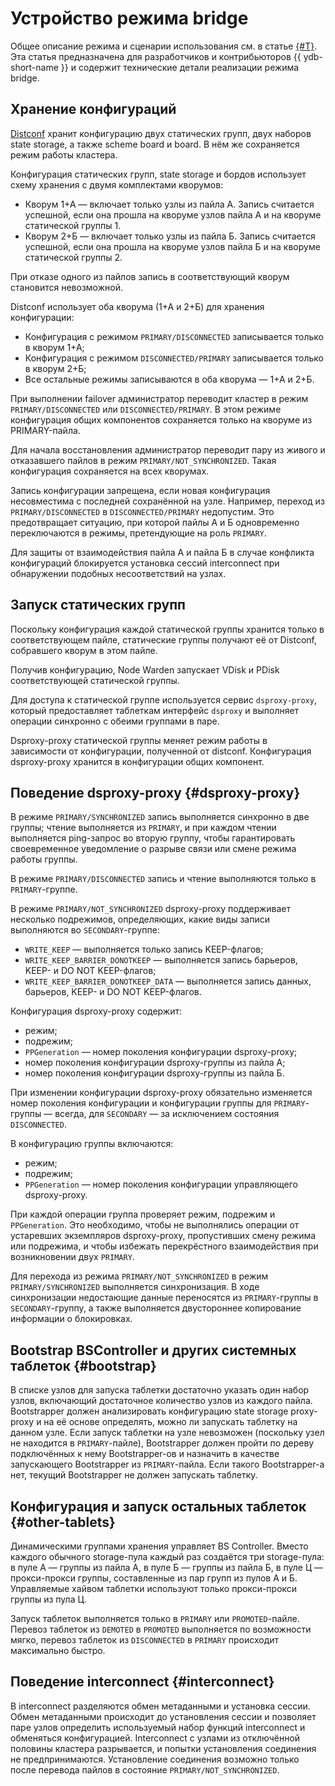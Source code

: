 # Устройство режима bridge  

Общее описание режима и сценарии использования см. в статье [{#T}](../concepts/bridge.md). Эта статья предназначена для разработчиков и контрибьюторов {{ ydb-short-name }} и содержит технические детали реализации режима bridge.  

## Хранение конфигураций  

[Distconf](../concepts/glossary.md#distributed-configuration) хранит конфигурацию двух статических групп, двух наборов state storage, а также scheme board и board. В нём же сохраняется режим работы кластера.  

Конфигурация статических групп, state storage и бордов использует схему хранения с двумя комплектами кворумов:  

  - Кворум 1+А — включает только узлы из пайла А. Запись считается успешной, если она прошла на кворуме узлов пайла А и на кворуме статической группы 1.  
  - Кворум 2+Б — включает только узлы из пайла Б. Запись считается успешной, если она прошла на кворуме узлов пайла Б и на кворуме статической группы 2.  

При отказе одного из пайлов запись в соответствующий кворум становится невозможной.  

Distconf использует оба кворума (1+А и 2+Б) для хранения конфигурации:  

  - Конфигурация с режимом `PRIMARY/DISCONNECTED` записывается только в кворум 1+А;  
  - Конфигурация с режимом `DISCONNECTED/PRIMARY` записывается только в кворум 2+Б;  
  - Все остальные режимы записываются в оба кворума — 1+А и 2+Б.  

При выполнении failover администратор переводит кластер в режим `PRIMARY/DISCONNECTED` или `DISCONNECTED/PRIMARY`. В этом режиме конфигурация общих компонентов сохраняется только на кворуме из PRIMARY-пайла.  

Для начала восстановления администратор переводит пару из живого и отказавшего пайлов в режим `PRIMARY/NOT_SYNCHRONIZED`. Такая конфигурация сохраняется на всех кворумах.  

Запись конфигурации запрещена, если новая конфигурация несовместима с последней сохранённой на узле. Например, переход из `PRIMARY/DISCONNECTED` в `DISCONNECTED/PRIMARY` недопустим. Это предотвращает ситуацию, при которой пайлы А и Б одновременно переключаются в режимы, претендующие на роль `PRIMARY`.  

Для защиты от взаимодействия пайла А и пайла Б в случае конфликта конфигураций блокируется установка сессий interconnect при обнаружении подобных несоответствий на узлах.  

## Запуск статических групп  

Поскольку конфигурация каждой статической группы хранится только в соответствующем пайле, статические группы получают её от Distconf, собравшего кворум в этом пайле.  

Получив конфигурацию, Node Warden запускает VDisk и PDisk соответствующей статической группы.  

Для доступа к статической группе используется сервис `dsproxy-proxy`, который предоставляет таблеткам интерфейс `dsproxy` и выполняет операции синхронно с обеими группами в паре.  


Dsproxy-proxy статической группы меняет режим работы в зависимости от конфигурации, полученной от distconf. Конфигурация dsproxy-proxy хранится в конфигурации общих компонент.

## Поведение dsproxy-proxy {#dsproxy-proxy}

В режиме `PRIMARY/SYNCHRONIZED` запись выполняется синхронно в две группы; чтение выполняется из `PRIMARY`, и при каждом чтении выполняется ping-запрос во вторую группу, чтобы гарантировать своевременное уведомление о разрыве связи или смене режима работы группы.

В режиме `PRIMARY/DISCONNECTED` запись и чтение выполняются только в `PRIMARY`-группе.

В режиме `PRIMARY/NOT_SYNCHRONIZED` dsproxy-proxy поддерживает несколько подрежимов, определяющих, какие виды записи выполняются во `SECONDARY`-группе:

  - `WRITE_KEEP` — выполняется только запись KEEP-флагов;
  - `WRITE_KEEP_BARRIER_DONOTKEEP` — выполняется запись барьеров, KEEP- и DO NOT KEEP-флагов;
  - `WRITE_KEEP_BARRIER_DONOTKEEP_DATA` — выполняется запись данных, барьеров, KEEP- и DO NOT KEEP-флагов.

Конфигурация dsproxy-proxy содержит:

  - режим;
  - подрежим;
  - `PPGeneration` — номер поколения конфигурации dsproxy-proxy;
  - номер поколения конфигурации dsproxy-группы из пайла А;
  - номер поколения конфигурации dsproxy-группы из пайла Б.

При изменении конфигурации dsproxy-proxy обязательно изменяется номер поколения конфигурации и конфигурации группы для `PRIMARY`-группы — всегда, для `SECONDARY` — за исключением состояния `DISCONNECTED`.

В конфигурацию группы включаются:

  - режим;
  - подрежим;
  - `PPGeneration` — номер поколения конфигурации управляющего dsproxy-proxy.

При каждой операции группа проверяет режим, подрежим и `PPGeneration`. Это необходимо, чтобы не выполнялись операции от устаревших экземпляров dsproxy-proxy, пропустивших смену режима или подрежима, и чтобы избежать перекрёстного взаимодействия при возникновении двух `PRIMARY`.

Для перехода из режима `PRIMARY/NOT_SYNCHRONIZED` в режим `PRIMARY/SYNCHRONIZED` выполняется синхронизация. В ходе синхронизации недостающие данные переносятся из `PRIMARY`-группы в `SECONDARY`-группу, а также выполняется двустороннее копирование информации о блокировках.

## Bootstrap BSController и других системных таблеток {#bootstrap}

В списке узлов для запуска таблетки достаточно указать один набор узлов, включающий достаточное количество узлов из каждого пайла. Bootstrapper должен анализировать конфигурацию state storage proxy-proxy и на её основе определять, можно ли запускать таблетку на данном узле. Если запуск таблетки на узле невозможен (поскольку узел не находится в `PRIMARY`-пайле), Bootstrapper должен пройти по дереву подключённых к нему Bootstrapper-ов и назначить в качестве запускающего Bootstrapper из `PRIMARY`-пайла. Если такого Bootstrapper-а нет, текущий Bootstrapper не должен запускать таблетку.

## Конфигурация и запуск остальных таблеток {#other-tablets}

Динамическими группами хранения управляет BS Controller. Вместо каждого обычного storage-пула каждый раз создаётся три storage-пула: в пуле А — группы из пайла А, в пуле Б — группы из пайла Б, в пуле Ц — прокси-прокси группы, составленные из пар групп из пулов А и Б. Управляемые хайвом таблетки используют только прокси-прокси группы из пула Ц.

Запуск таблеток выполняется только в `PRIMARY` или `PROMOTED`-пайле. Перевоз таблеток из `DEMOTED` в `PROMOTED` выполняется по возможности мягко, перевоз таблеток из `DISCONNECTED` в `PRIMARY` происходит максимально быстро.

## Поведение interconnect {#interconnect}

В interconnect разделяются обмен метаданными и установка сессии.
Обмен метаданными происходит до установления сессии и позволяет паре узлов определить используемый набор функций interconnect и обменяться конфигурацией.
Interconnect с узлами из отключённой половины кластера разрывается, и попытки установления соединения не предпринимаются. Установление соединения возможно только после перевода пайлов в состояние `PRIMARY/NOT_SYNCHRONIZED`.
